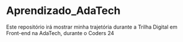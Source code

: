 # Aprendizado_AdaTech
Este repositório irá mostrar minha trajetória durante a Trilha Digital em Front-end na AdaTech, durante o Coders 24
